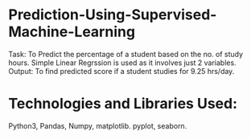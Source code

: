 
# Prediction-Using-Supervised-Machine-Learning
Task: To Predict the percentage of a student based on the no. of study hours.
Simple Linear Regrssion is used as it involves just 2 variables.
Output: To find predicted score if a student studies for 9.25 hrs/day.

# Technologies and Libraries Used:
Python3, Pandas, Numpy, matplotlib. pyplot, seaborn.
